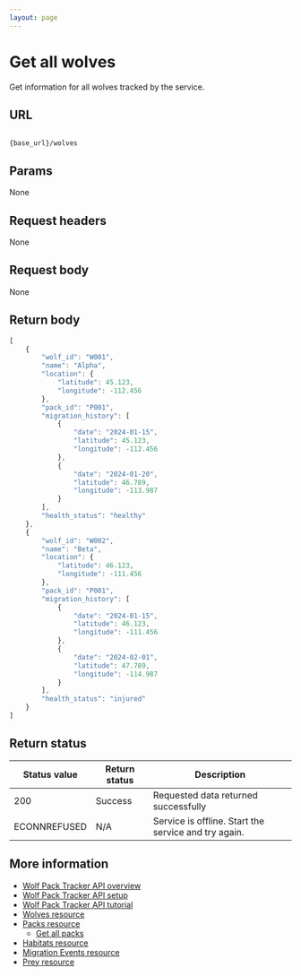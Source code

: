 ```yaml
---
layout: page
---
```


# Get all wolves

Get information for all wolves tracked by the service.

## URL

```shell

{base_url}/wolves
```

## Params

None

## Request headers

None

## Request body

None

## Return body

```js
[
    {
        "wolf_id": "W001",
        "name": "Alpha",
        "location": {
            "latitude": 45.123,
            "longitude": -112.456
        },
        "pack_id": "P001",
        "migration_history": [
            {
                "date": "2024-01-15",
                "latitude": 45.123,
                "longitude": -112.456
            },
            {
                "date": "2024-01-20",
                "latitude": 46.789,
                "longitude": -113.987
            }
        ],
        "health_status": "healthy"
    },
    {
        "wolf_id": "W002",
        "name": "Beta",
        "location": {
            "latitude": 46.123,
            "longitude": -111.456
        },
        "pack_id": "P001",
        "migration_history": [
            {
                "date": "2024-01-15",
                "latitude": 46.123,
                "longitude": -111.456
            },
            {
                "date": "2024-02-01",
                "latitude": 47.789,
                "longitude": -114.987
            }
        ],
        "health_status": "injured"
    }
]
```

## Return status

| Status value | Return status | Description |
| ------------- | ----------- | ----------- |
| 200 | Success | Requested data returned successfully |
|  ECONNREFUSED | N/A | Service is offline. Start the service and try again. |

## More information

* [Wolf Pack Tracker API overview](../index.md)
* [Wolf Pack Tracker API setup](../getting-started.md)
* [Wolf Pack Tracker API tutorial](../_config.ymltutorials/tutorials.md)
* [Wolves resource](wolves.md)
* [Packs resource](packs.md)
    * [Get all packs](packs-get-all.md)
* [Habitats resource](habitats.md)
* [Migration Events resource](migration-events.md)
* [Prey resource](prey.md)
